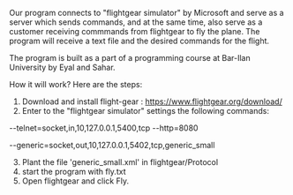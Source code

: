 Our program connects to "flightgear simulator" by Microsoft and serve as a server
which sends commands, and at the same time, also serve as a customer receiving commmands from flightgear to fly the plane.
The program will receive a text file and the desired commands for the flight. 

The program is built as a part of a programming course at Bar-Ilan University by Eyal and Sahar.


How it will work?
Here are the steps:

1. Download and install flight-gear : https://www.flightgear.org/download/
2. Enter to the "flightgear simulator" settings the following commands:

  --telnet=socket,in,10,127.0.0.1,5400,tcp --http=8080    
  
  --generic=socket,out,10,127.0.0.1,5402,tcp,generic_small
  
3. Plant the file 'generic_small.xml' in flightgear/Protocol
4. start the program with fly.txt
5. Open flightgear and click Fly.

